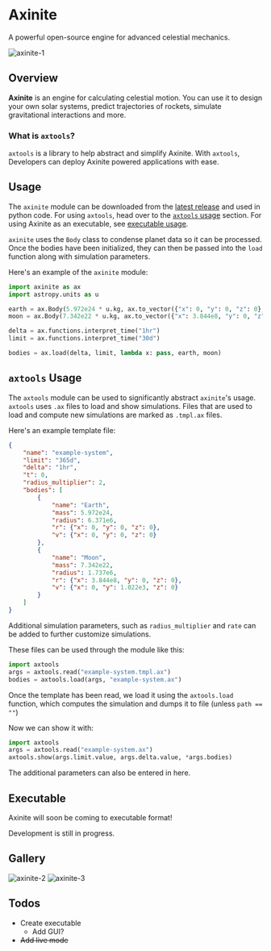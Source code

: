 # Axinite
A powerful open-source engine for advanced celestial mechanics.

![axinite-1](https://github.com/user-attachments/assets/bcd7bc7e-627e-44e5-bfc6-d2ddd787a208)

## Overview
**Axinite** is an engine for calculating celestial motion. 
You can use it to design your own solar systems, predict trajectories of rockets, simulate gravitational interactions and more.
### What is `axtools`?
`axtools` is a library to help abstract and simplify Axinite. With `axtools`, Developers can deploy Axinite powered applications with ease.

## Usage
The `axinite` module can be downloaded from the [latest release](https://github.com/jewels86/Axinite/releases) and used in python code. 
For using `axtools`, head over to the [`axtools` usage](#axtools-usage) section.
For using Axinite as an executable, see [executable usage](#executable).

`axinite` uses the `Body` class to condense planet data so it can be processed. Once the bodies have been initialized, they can then be passed into the `load` function along with simulation parameters.

Here's an example of the `axinite` module:
```python
import axinite as ax
import astropy.units as u

earth = ax.Body(5.972e24 * u.kg, ax.to_vector({"x": 0, "y": 0, "z": 0}, u.m), ax.to_vector({"x": 0, "y": 0, "z": 0}, u.m/u.s))
moon = ax.Body(7.342e22 * u.kg, ax.to_vector({"x": 3.844e8, "y": 0, "z": 0}, u.m), ax.to_vector({"x": 0, "y": 1.022e3, "z": 0}, u.m/u.s))

delta = ax.functions.interpret_time("1hr")
limit = ax.functions.interpret_time("30d")

bodies = ax.load(delta, limit, lambda x: pass, earth, moon)
```

## `axtools` Usage
The `axtools` module can be used to significantly abstract `axinite`'s usage. 
`axtools` uses `.ax` files to load and show simulations.
Files that are used to load and compute new simulations are marked as `.tmpl.ax` files.

Here's an example template file:
```json
{
    "name": "example-system",
    "limit": "365d",
    "delta": "1hr",
    "t": 0,
    "radius_multiplier": 2,
    "bodies": [
        {
            "name": "Earth",
            "mass": 5.972e24,
            "radius": 6.371e6,
            "r": {"x": 0, "y": 0, "z": 0},
            "v": {"x": 0, "y": 0, "z": 0}
        },
        {
            "name": "Moon",
            "mass": 7.342e22,
            "radius": 1.737e6,
            "r": {"x": 3.844e8, "y": 0, "z": 0},
            "v": {"x": 0, "y": 1.022e3, "z": 0}
        }
    ]
}
```
Additional simulation parameters, such as `radius_multiplier` and `rate` can be added to further customize simulations.

These files can be used through the module like this:
```python
import axtools
args = axtools.read("example-system.tmpl.ax")
bodies = axtools.load(args, "example-system.ax")
```

Once the template has been read, we load it using the `axtools.load` function, which computes the simulation and dumps it to file (unless `path == ""`)

Now we can show it with:
```python
import axtools
args = axtools.read("example-system.ax")
axtools.show(args.limit.value, args.delta.value, *args.bodies)
```
The additional parameters can also be entered in here.

## Executable
Axinite will soon be coming to executable format! 

Development is still in progress.

## Gallery
![axinite-2](https://github.com/user-attachments/assets/2e952d41-5585-484d-bc3b-05c92aeefe2d)
![axinite-3](https://github.com/user-attachments/assets/ba434ce4-79a3-4a04-a7c4-45232d9fa11a)

## Todos
- Create executable
    - Add GUI?
- ~~Add live mode~~
